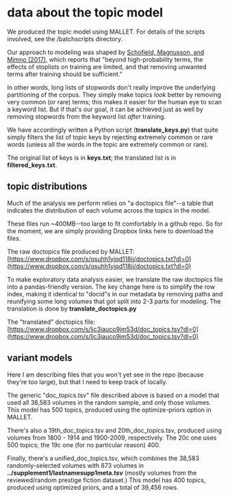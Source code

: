 data about the topic model
==========================

We produced the topic model using MALLET. For details of the scripts involved, see the /batchscripts directory.

Our approach to modeling was shaped by [Schofield, Magnusson, and Mimno (2017)](http://www.cs.cornell.edu/~xanda/stopwords2017.pdf), which reports that "beyond high-probability terms, the effects of stoplists on training are limited, and that removing unwanted terms after training should be sufficient."

In other words, long lists of stopwords don't really improve the underlying partitioning of the corpus. They simply make topics *look* better by removing very common (or rare) terms; this makes it easier for the human eye to scan a keyword list. But if that's our goal, it can be achieved just as well by removing stopwords from the keyword list *after* training.

We have accordingly written a Python script (**translate_keys.py**) that quite simply filters the list of topic keys by rejecting extremely common or rare words (unless all the words in the topic are extremely common or rare).

The original list of keys is in **keys.txt**; the translated list is in **filtered_keys.txt**.

topic distributions
-------------------

Much of the analysis we perform relies on "a doctopics file"--a table that indicates the distribution of each volume across the topics in the model.

These files run ~400MB--too large to fit comfortably in a github repo. So for the moment, we are simply providing Dropbox links here to download the files.

The raw doctopics file produced by MALLET: [https://www.dropbox.com/s/qsuhh1yiqd118jj/doctopics.txt?dl=0](https://www.dropbox.com/s/qsuhh1yiqd118jj/doctopics.txt?dl=0)

To make exploratory data analysis easier, we translate the raw doctopics file into a pandas-friendly version. The key change here is to simplify the row index, making it identical to "docid"s in our metadata by removing paths and reunifying some long volumes that got split into 2-3 parts for modeling. The translation is done by **translate_doctopics.py**

The "translated" doctopics file: [https://www.dropbox.com/s/ljc3iauco9jm53d/doc_topics.tsv?dl=0](https://www.dropbox.com/s/ljc3iauco9jm53d/doc_topics.tsv?dl=0)

variant models
---------------

Here I am describing files that you won't yet see in the repo (because they're too large), but that I need to keep track of locally.

The generic "doc_topics.tsv" file described above is based on a model that used all 38,583 volumes in the random sample, and only those volumes. This model has 500 topics, produced using the optimize-priors option in MALLET.

There's also a 19th_doc_topics.tsv and 20th_doc_topics.tsv, produced using volumes from 1800 - 1914 and 1900-2009, respectively. The 20c one uses 500 topics; the 19c one (for no particular reason) 400.

Finally, there's a unified_doc_topics.tsv, which combines the 38,583 randomly-selected volumes with 873 volumes in **../supplement1/lastnamesupp1meta.tsv** (mostly volumes from the reviewed/random prestige fiction dataset.) This model has 400 topics, produced using optimized priors, and a total of 39,456 rows.
